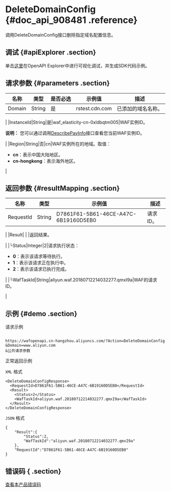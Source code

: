 # DeleteDomainConfig {#doc_api_908481 .reference}

调用DeleteDomainConfig接口删除指定域名配置信息。

## 调试 {#apiExplorer .section}

单击[这里](https://api.aliyun.com/#product=waf-openapi&api=DeleteDomainConfig)在OpenAPI Explorer中进行可视化调试，并生成SDK代码示例。

## 请求参数 {#parameters .section}

|名称|类型|是否必选|示例值|描述|
|--|--|----|---|--|
|Domain|String|是|rstest.cdn.com|已添加的域名名称。

 |
|InstanceId|String|是|waf\_elasticity-cn-0xldbqtm005|WAF实例ID。

 **说明：** 您可以通过调用[DescribePayInfo](~~86651~~)接口查看您当前WAF实例ID。

 |
|Region|String|否|cn|WAF实例所在的地域。取值：

 -   **cn**：表示中国大陆地区。
-   **cn-hongkong**：表示海外地区。

 |

## 返回参数 {#resultMapping .section}

|名称|类型|示例值|描述|
|--|--|---|--|
|RequestId|String|D7861F61-5B61-46CE-A47C-6B19160D5EB0|请求ID。

 |
|Result| | |返回结果。

 |
|└Status|Integer|2|请求执行状态：

 -   **0**：表示该请求等待执行。
-   **1**：表示该请求正在执行中。
-   **2**：表示该请求已执行完成。

 |
|└WafTaskId|String|aliyun.waf.20180712214032277.qmxI9a|WAF的请求ID。

 |

## 示例 {#demo .section}

请求示例

``` {#request_demo}

https://wafopenapi.cn-hangzhou.aliyuncs.com/?Action=DeleteDomainConfig
&Domain=www.aliyun.com
&公共请求参数

```

正常返回示例

`XML` 格式

``` {#xml_return_success_demo}
<DeleteDomainConfigResponse>
  <RequestId>D7861F61-5B61-46CE-A47C-6B19160D5EB0</RequestId>
  <Result>
    <Status>2</Status>
    <WafTaskId>aliyun.waf.20180712214032277.qmxI9a</WafTaskId>
  </Result>
</DeleteDomainConfigResponse>

```

`JSON` 格式

``` {#json_return_success_demo}
{
	"Result":{
		"Status":2,
		"WafTaskId":"aliyun.waf.20180712214032277.qmxI9a"
	},
	"RequestId":"D7861F61-5B61-46CE-A47C-6B19160D5EB0"
}
```

## 错误码 { .section}

[查看本产品错误码](https://error-center.aliyun.com/status/product/waf-openapi)

